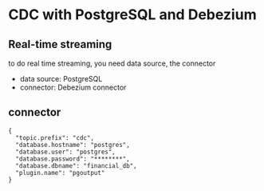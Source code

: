 # CDC with PostgreSQL and Debezium

## Real-time streaming
to do real time streaming, you need data source, the connector
- data source: PostgreSQL
- connector: Debezium connector

## connector
```
{
  "topic.prefix": "cdc",
  "database.hostname": "postgres",
  "database.user": "postgres",
  "database.password": "********",
  "database.dbname": "financial_db",
  "plugin.name": "pgoutput"
}
```
